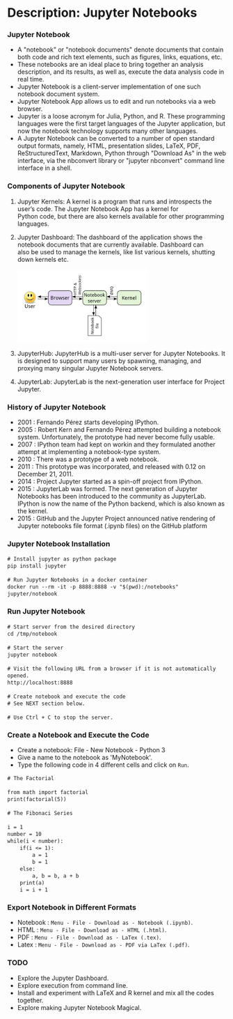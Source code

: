 # Description: Jupyter Notebooks

### Jupyter Notebook
* A "notebook" or "notebook documents" denote documents that contain both code and rich text elements, such as figures, 
  links, equations, etc.
* These notebooks are an ideal place to bring together an analysis description, and its results, as well as, execute
  the data analysis code in real time.
* Jupyter Notebook is a client-server implementation of one such notebook document system.
* Jupyter Notebook App allows us to edit and run notebooks via a web browser.
* Jupyter is a loose acronym for Julia, Python, and R. These programming languages were the first target languages of 
  the Jupyter application, but now the notebook technology supports many other languages.  
* A Jupyter Notebook can be converted to a number of open standard output formats, namely, HTML, presentation slides, 
  LaTeX, PDF, ReStructuredText, Markdown, Python through "Download As" in the web interface, via the nbconvert library 
  or "jupyter nbconvert" command line interface in a shell.

### Components of Jupyter Notebook
1. Jupyter Kernels: A kernel is a program that runs and introspects the user’s code. The Jupyter Notebook App has a kernel for  
   Python code, but there are also kernels available for other programming languages.
2. Jupyter Dashboard: The dashboard of the application shows the notebook documents that are currently available. Dashboard can  
   also be used to manage the kernels, like list various kernels, shutting down kernels etc.
   
   ![](images/jupyter-notebook-components.png)
3. JupyterHub: JupyterHub is a multi-user server for Jupyter Notebooks. It is designed to support many users by 
   spawning, managing, and proxying many singular Jupyter Notebook servers.
4. JupyterLab: JupyterLab is the next-generation user interface for Project Jupyter. 

### History of Jupyter Notebook
* 2001  : Fernando Pérez starts developing IPython.
* 2005  : Robert Kern and Fernando Pérez attempted building a notebook system. Unfortunately, the prototype had never 
          become fully usable. 
* 2007  : IPython team had kept on workin and they formulated another attempt at implementing a notebook-type system.
* 2010  : There was a prototype of a web notebook.
* 2011  : This prototype was incorporated, and released with 0.12 on December 21, 2011.
* 2014  : Project Jupyter started as a spin-off project from IPython.
* 2015  : JupyterLab was formed. The next generation of Jupyter Notebooks has been introduced to the community as 
          JupyterLab. IPython is now the name of the Python backend, which is also known as the kernel.
* 2015  : GitHub and the Jupyter Project announced native rendering of Jupyter notebooks file format (.ipynb files) on 
          the GitHub platform

### Jupyter Notebook Installation
```
# Install jupyter as python package
pip install jupyter

# Run Jupyter Notebooks in a docker container
docker run --rm -it -p 8888:8888 -v "$(pwd):/notebooks" jupyter/notebook
```

### Run Jupyter Notebook
```
# Start server from the desired directory
cd /tmp/notebook
 
# Start the server
jupyter notebook

# Visit the following URL from a browser if it is not automatically opened.
http://localhost:8888

# Create notebook and execute the code
# See NEXT section below.

# Use Ctrl + C to stop the server.
```

### Create a Notebook and Execute the Code
* Create a notebook: File - New Notebook - Python 3
* Give a name to the notebook as 'MyNotebook'. 
* Type the following code in 4 different cells and click on `Run`.
```
# The Factorial

from math import factorial
print(factorial(5))

# The Fibonaci Series

i = 1
number = 10
while(i < number):
    if(i <= 1):
        a = 1
        b = 1
    else:
        a, b = b, a + b
    print(a)
    i = i + 1
```

### Export Notebook in Different Formats
* Notebook  : `Menu - File - Download as - Notebook (.ipynb)`.
* HTML      : `Menu - File - Download as - HTML (.html)`.
* PDF       : `Menu - File - Download as - LaTex (.tex)`.
* Latex     : `Menu - File - Download as - PDF via LaTex (.pdf)`.

### TODO
* Explore the Jupyter Dashboard.
* Explore execution from command line.
* Install and experiment with LaTeX and R kernel and mix all the codes together.
* Explore making Jupyter Notebook Magical.
